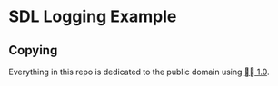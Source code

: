 # SDL Logging Example

## Copying

Everything in this repo is dedicated to the public domain using [🅭🄍 1.0](https://creativecommons.org/publicdomain/zero/1.0/).
